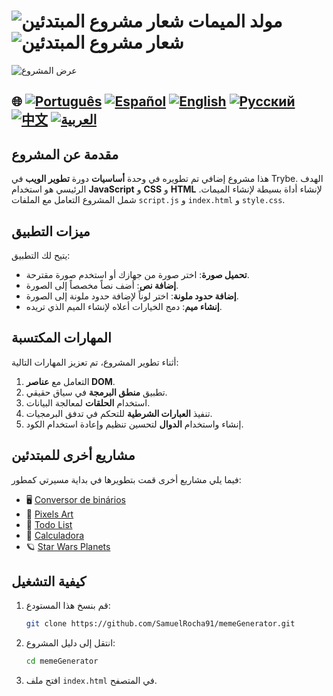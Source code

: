 # ![شعار مشروع المبتدئين](https://img.icons8.com/emoji/48/000000/star-emoji.png) مولد الميمات ![شعار مشروع المبتدئين](https://img.icons8.com/emoji/48/000000/star-emoji.png)

![عرض المشروع](./gifs/Memegenerator.gif)

## 🌐 [![Português](https://img.shields.io/badge/Português-green)](https://github.com/SamuelRocha91/memeGenerator/blob/main/README.md) [![Español](https://img.shields.io/badge/Español-yellow)](https://github.com/SamuelRocha91/memeGenerator/blob/main/README_es.md) [![English](https://img.shields.io/badge/English-blue)](https://github.com/SamuelRocha91/memeGenerator/blob/main/README_en.md) [![Русский](https://img.shields.io/badge/Русский-lightgrey)](https://github.com/SamuelRocha91/memeGenerator/blob/main/README_ru.md) [![中文](https://img.shields.io/badge/中文-red)](https://github.com/SamuelRocha91/memeGenerator/blob/main/README_ch.md) [![العربية](https://img.shields.io/badge/العربية-orange)](https://github.com/SamuelRocha91/memeGenerator/blob/main/README_ar.md)


## مقدمة عن المشروع

هذا مشروع إضافي تم تطويره في وحدة **أساسيات** دورة **تطوير الويب** في Trybe. الهدف الرئيسي هو استخدام **JavaScript** و **CSS** و **HTML** لإنشاء أداة بسيطة لإنشاء الميمات. شمل المشروع التعامل مع الملفات `script.js` و `index.html` و `style.css`.

## ميزات التطبيق

يتيح لك التطبيق:

- **تحميل صورة**: اختر صورة من جهازك أو استخدم صورة مقترحة.
- **إضافة نص**: أضف نصاً مخصصاً إلى الصورة.
- **إضافة حدود ملونة**: اختر لوناً لإضافة حدود ملونة إلى الصورة.
- **إنشاء ميم**: دمج الخيارات أعلاه لإنشاء الميم الذي تريده.

## المهارات المكتسبة

أثناء تطوير المشروع، تم تعزيز المهارات التالية:

1. التعامل مع **عناصر DOM**.
2. تطبيق **منطق البرمجة** في سياق حقيقي.
3. استخدام **الحلقات** لمعالجة البيانات.
4. تنفيذ **العبارات الشرطية** للتحكم في تدفق البرمجيات.
5. إنشاء واستخدام **الدوال** لتحسين تنظيم وإعادة استخدام الكود.

## مشاريع أخرى للمبتدئين

فيما يلي مشاريع أخرى قمت بتطويرها في بداية مسيرتي كمطور:

- 🖥️ [Conversor de binários](https://github.com/SamuelRocha91/Bin2Dec/blob/main/README_ar.md)
- 🎨 [Pixels Art](https://github.com/SamuelRocha91/PixelsArt/blob/main/README_ar.md)
- 📝 [Todo List](https://github.com/SamuelRocha91/TodoList/blob/main/README_ar.md)
- 🧮 [Calculadora](https://github.com/SamuelRocha91/calculator/blob/main/README_ar.md)
- 🪐 [Star Wars Planets](https://github.com/SamuelRocha91/javascriptStarWarsPlanets/blob/main/README_ar.md)
## كيفية التشغيل

1. قم بنسخ هذا المستودع:
   ```bash
   git clone https://github.com/SamuelRocha91/memeGenerator.git
   ```
2. انتقل إلى دليل المشروع:
   ```bash
   cd memeGenerator
   ```
3. افتح ملف `index.html` في المتصفح.
